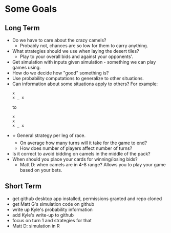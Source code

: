 # Some Goals

## Long Term

- Do we have to care about the crazy camels?
   - Probably not, chances are so low for them to carry anything.
- What strategies should we use when laying the desert tiles?
   - Play to your overall bids and against your opponents'.
- Get simulation with inputs given simulation - something we can play games using.
- How do we decide how "good" something is?
- Use probability computations to generalize to other situations.
- Can information about some situations apply to others?  For example:
    ```
    x
    x _ x
    ```
    to
    ```
    x
    x
    x _ x
    ```
- :star: General strategy per leg of race.
    - On average how many turns will it take for the game to end?
    - How does number of players affect number of turns?
- Is it correct to avoid bidding on camels in the middle of the pack?
- When should you place your cards for winning/losing bids?
    - Matt D: when camels are in 4-8 range? Allows you to play your game based on your bets.

## Short Term

- get github desktop app installed, permissions granted and repo cloned
- get Matt G's simulation code on github
- write up Kyle's probability information
- add Kyle's write-up to github
- focus on turn 1 and strategies for that
- Matt D: simulation in R
